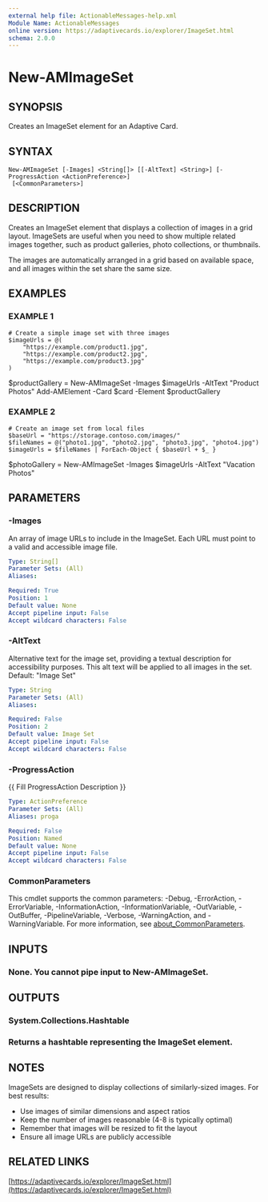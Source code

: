```yaml
---
external help file: ActionableMessages-help.xml
Module Name: ActionableMessages
online version: https://adaptivecards.io/explorer/ImageSet.html
schema: 2.0.0
---
```


# New-AMImageSet

## SYNOPSIS
Creates an ImageSet element for an Adaptive Card.

## SYNTAX

```
New-AMImageSet [-Images] <String[]> [[-AltText] <String>] [-ProgressAction <ActionPreference>]
 [<CommonParameters>]
```

## DESCRIPTION
Creates an ImageSet element that displays a collection of images in a grid layout.
ImageSets are useful when you need to show multiple related images together, such as
product galleries, photo collections, or thumbnails.

The images are automatically arranged in a grid based on available space, and all
images within the set share the same size.

## EXAMPLES

### EXAMPLE 1
```
# Create a simple image set with three images
$imageUrls = @(
    "https://example.com/product1.jpg",
    "https://example.com/product2.jpg",
    "https://example.com/product3.jpg"
)
```

$productGallery = New-AMImageSet -Images $imageUrls -AltText "Product Photos"
Add-AMElement -Card $card -Element $productGallery

### EXAMPLE 2
```
# Create an image set from local files
$baseUrl = "https://storage.contoso.com/images/"
$fileNames = @("photo1.jpg", "photo2.jpg", "photo3.jpg", "photo4.jpg")
$imageUrls = $fileNames | ForEach-Object { $baseUrl + $_ }
```

$photoGallery = New-AMImageSet -Images $imageUrls -AltText "Vacation Photos"

## PARAMETERS

### -Images
An array of image URLs to include in the ImageSet.
Each URL must point to a valid
and accessible image file.

```yaml
Type: String[]
Parameter Sets: (All)
Aliases:

Required: True
Position: 1
Default value: None
Accept pipeline input: False
Accept wildcard characters: False
```

### -AltText
Alternative text for the image set, providing a textual description for
accessibility purposes.
This alt text will be applied to all images in the set.
Default: "Image Set"

```yaml
Type: String
Parameter Sets: (All)
Aliases:

Required: False
Position: 2
Default value: Image Set
Accept pipeline input: False
Accept wildcard characters: False
```

### -ProgressAction
{{ Fill ProgressAction Description }}

```yaml
Type: ActionPreference
Parameter Sets: (All)
Aliases: proga

Required: False
Position: Named
Default value: None
Accept pipeline input: False
Accept wildcard characters: False
```

### CommonParameters
This cmdlet supports the common parameters: -Debug, -ErrorAction, -ErrorVariable, -InformationAction, -InformationVariable, -OutVariable, -OutBuffer, -PipelineVariable, -Verbose, -WarningAction, and -WarningVariable. For more information, see [about_CommonParameters](http://go.microsoft.com/fwlink/?LinkID=113216).

## INPUTS

### None. You cannot pipe input to New-AMImageSet.
## OUTPUTS

### System.Collections.Hashtable
### Returns a hashtable representing the ImageSet element.
## NOTES
ImageSets are designed to display collections of similarly-sized images.
For best results:

- Use images of similar dimensions and aspect ratios
- Keep the number of images reasonable (4-8 is typically optimal)
- Remember that images will be resized to fit the layout
- Ensure all image URLs are publicly accessible

## RELATED LINKS

[https://adaptivecards.io/explorer/ImageSet.html](https://adaptivecards.io/explorer/ImageSet.html)

